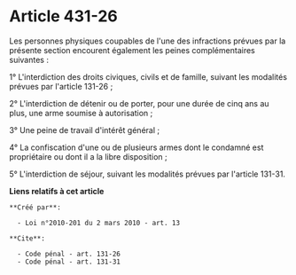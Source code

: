 # Article 431-26

Les personnes physiques coupables de l'une des infractions prévues par la présente section encourent également les peines
complémentaires suivantes : 

1° L'interdiction des droits civiques, civils et de famille, suivant les modalités prévues par l'article 131-26 ; 

2° L'interdiction de détenir ou de porter, pour une durée de cinq ans au plus, une arme soumise à autorisation ; 

3° Une peine de travail d'intérêt général ; 

4° La confiscation d'une ou de plusieurs armes dont le condamné est propriétaire ou dont il a la libre disposition ; 

5° L'interdiction de séjour, suivant les modalités prévues par l'article 131-31.

**Liens relatifs à cet article**

	**Créé par**:

	  - Loi n°2010-201 du 2 mars 2010 - art. 13

	**Cite**:

	  - Code pénal - art. 131-26
	  - Code pénal - art. 131-31
